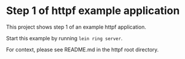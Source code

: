 # Step 1 of httpf example application

This project shows step 1 of an example httpf application.

Start this example by running `lein ring server`.

For context, please see README.md in the httpf root directory.
